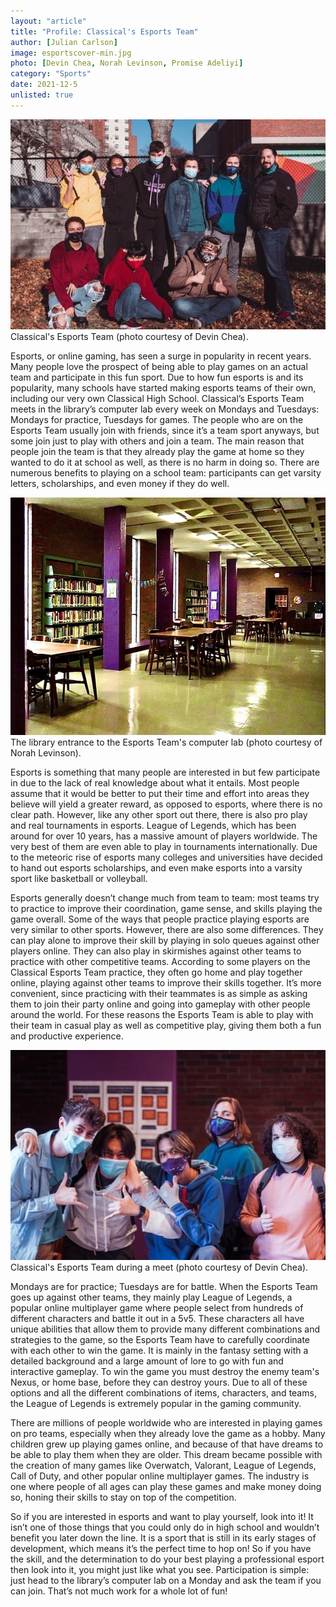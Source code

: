 ```yaml
---
layout: "article"
title: "Profile: Classical's Esports Team"
author: [Julian Carlson]
image: esportscover-min.jpg
photo: [Devin Chea, Norah Levinson, Promise Adeliyi]
category: "Sports"
date: 2021-12-5
unlisted: true
---
```


![CHS Esports Team](/assets/images/esportscover-min.jpg)
<span>Classical's Esports Team (photo courtesy of Devin Chea).</span>

Esports, or online gaming, has seen a surge in popularity in recent years. Many people love the prospect of being able to play games on an actual team and participate in this fun sport. Due to how fun esports is and its popularity, many schools have started making esports teams of their own, including our very own Classical High School. Classical’s Esports Team meets in the library’s computer lab every week on Mondays and Tuesdays: Mondays for practice, Tuesdays for games. The people who are on the Esports Team usually join with friends, since it’s a team sport anyways, but some join just to play with others and join a team. The main reason that people join the team is that they already play the game at home so they wanted to do it at school as well, as there is no harm in doing so. There are numerous benefits to playing on a school team: participants can get varsity letters, scholarships, and even money if they do well.

![Hallway to Esports Team](/assets/images/libraryesports.jpg)
<span>The library entrance to the Esports Team's computer lab (photo courtesy of Norah Levinson).</span>

Esports is something that many people are interested in but few participate in due to the lack of real knowledge about what it entails. Most people assume that it would be better to put their time and effort into areas they believe will yield a greater reward, as opposed to esports, where there is no clear path. However, like any other sport out there, there is also pro play and real tournaments in esports. League of Legends, which has been around for over 10 years, has a massive amount of players worldwide. The very best of them are even able to play in tournaments internationally. Due to the meteoric rise of esports many colleges and universities have decided to hand out esports scholarships, and even make esports into a varsity sport like basketball or volleyball.

Esports generally doesn’t change much from team to team: most teams try to practice to improve their coordination, game sense, and skills playing the game overall. Some of the ways that people practice playing esports are very similar to other sports. However, there are also some differences. They can play alone to improve their skill by playing in solo queues against other players online. They can also play in skirmishes against other teams to practice with other competitive teams. According to some players on the Classical Esports Team practice, they often go home and play together online, playing against other teams to improve their skills together. It’s more convenient, since practicing with their teammates is as simple as asking them to join their party online and going into gameplay with other people around the world. For these reasons the Esports Team is able to play with their team in casual play as well as competitive play, giving them both a fun and productive experience.

![Esports Team](/assets/images/esportsteam-min.jpg)
<span>Classical's Esports Team during a meet (photo courtesy of Devin Chea).</span>

Mondays are for practice; Tuesdays are for battle. When the Esports Team goes up against other teams, they mainly play League of Legends, a popular online multiplayer game where people select from hundreds of different characters and battle it out in a 5v5. These characters all have unique abilities that allow them to provide many different combinations and strategies to the game, so the Esports Team have to carefully coordinate with each other to win the game. It is mainly in the fantasy setting with a detailed background and a large amount of lore to go with fun and interactive gameplay. To win the game you must destroy the enemy team's Nexus, or home base, before they can destroy yours. Due to all of these options and all the different combinations of items, characters, and teams, the League of Legends is extremely popular in the gaming community.

There are millions of people worldwide who are interested in playing games on pro teams, especially when they already love the game as a hobby. Many children grew up playing games online, and because of that have dreams to be able to play them when they are older. This dream became possible with the creation of many games like Overwatch, Valorant, League of Legends, Call of Duty, and other popular online multiplayer games. The industry is one where people of all ages can play these games and make money doing so, honing their skills to stay on top of the competition.

So if you are interested in esports and want to play yourself, look into it! It isn’t one of those things that you could only do in high school and wouldn’t benefit you later down the line. It is a sport that is still in its early stages of development, which means it’s the perfect time to hop on! So if you have the skill, and the determination to do your best playing a professional esport then look into it, you might just like what you see. Participation is simple: just head to the library’s computer lab on a Monday and ask the team if you can join. That’s not much work for a whole lot of fun!
